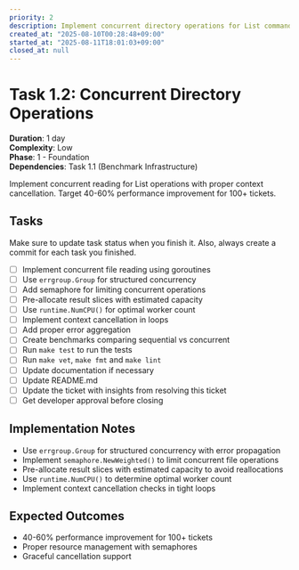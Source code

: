 ```yaml
---
priority: 2
description: Implement concurrent directory operations for List command
created_at: "2025-08-10T00:28:48+09:00"
started_at: "2025-08-11T18:01:03+09:00"
closed_at: null
---
```


# Task 1.2: Concurrent Directory Operations

**Duration**: 1 day  
**Complexity**: Low  
**Phase**: 1 - Foundation  
**Dependencies**: Task 1.1 (Benchmark Infrastructure)

Implement concurrent reading for List operations with proper context cancellation. Target 40-60% performance improvement for 100+ tickets.

## Tasks
Make sure to update task status when you finish it. Also, always create a commit for each task you finished.

- [ ] Implement concurrent file reading using goroutines
- [ ] Use `errgroup.Group` for structured concurrency
- [ ] Add semaphore for limiting concurrent operations
- [ ] Pre-allocate result slices with estimated capacity
- [ ] Use `runtime.NumCPU()` for optimal worker count
- [ ] Implement context cancellation in loops
- [ ] Add proper error aggregation
- [ ] Create benchmarks comparing sequential vs concurrent
- [ ] Run `make test` to run the tests
- [ ] Run `make vet`, `make fmt` and `make lint`
- [ ] Update documentation if necessary
- [ ] Update README.md
- [ ] Update the ticket with insights from resolving this ticket
- [ ] Get developer approval before closing

## Implementation Notes

- Use `errgroup.Group` for structured concurrency with error propagation
- Implement `semaphore.NewWeighted()` to limit concurrent file operations
- Pre-allocate result slices with estimated capacity to avoid reallocations
- Use `runtime.NumCPU()` to determine optimal worker count
- Implement context cancellation checks in tight loops

## Expected Outcomes

- 40-60% performance improvement for 100+ tickets
- Proper resource management with semaphores
- Graceful cancellation support